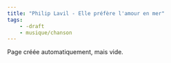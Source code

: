 ```yaml
---
title: "Philip Lavil - Elle préfère l'amour en mer"
tags:
    - -draft
    - musique/chanson
---
```


Page créée automatiquement, mais vide.
